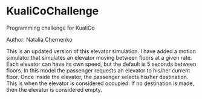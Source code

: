 # KualiCoChallenge
Programming challenge for KualiCo

Author: Natalia Chernenko

This is an updated version of this elevator simulation. I have added a motion simulator that simulates an elevator moving between floors at a given rate. Each elevator can have its own speed, but the default is 5 seconds between floors. In this model the passenger requests an elevator to his/her current floor. Once inside the elevator, the passenger selects his/her destination. This is when the elevator is considered occupied. If no destination is made, then the elevator is considered empty.
